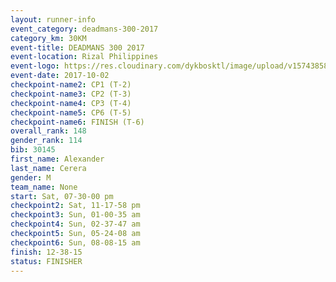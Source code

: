 ```yaml
---
layout: runner-info 
event_category: deadmans-300-2017 
category_km: 30KM 
event-title: DEADMANS 300 2017 
event-location: Rizal Philippines 
event-logo: https://res.cloudinary.com/dykbosktl/image/upload/v1574385898/Logo/2017-DM300-Logo_ljecaw.jpg 
event-date: 2017-10-02 
checkpoint-name2: CP1 (T-2) 
checkpoint-name3: CP2 (T-3) 
checkpoint-name4: CP3 (T-4) 
checkpoint-name5: CP6 (T-5) 
checkpoint-name6: FINISH (T-6) 
overall_rank: 148
gender_rank: 114
bib: 30145
first_name: Alexander
last_name: Cerera
gender: M
team_name: None
start: Sat, 07-30-00 pm
checkpoint2: Sat, 11-17-58 pm
checkpoint3: Sun, 01-00-35 am
checkpoint4: Sun, 02-37-47 am
checkpoint5: Sun, 05-24-08 am
checkpoint6: Sun, 08-08-15 am
finish: 12-38-15
status: FINISHER
---
```

